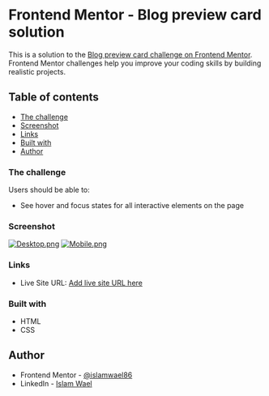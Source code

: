 # Frontend Mentor - Blog preview card solution

This is a solution to the [Blog preview card challenge on Frontend Mentor](https://www.frontendmentor.io/challenges/blog-preview-card-ckPaj01IcS). Frontend Mentor challenges help you improve your coding skills by building realistic projects. 

## Table of contents

  - [The challenge](#the-challenge)
  - [Screenshot](#screenshot)
  - [Links](#links)
  - [Built with](#built-with)
  - [Author](#author)

### The challenge

Users should be able to:

- See hover and focus states for all interactive elements on the page

### Screenshot

[![Desktop.png](https://i.postimg.cc/D0By7GWK/Desktop.png)](https://postimg.cc/tnnH5Ytr)
[![Mobile.png](https://i.postimg.cc/4xr44s3n/Mobile.png)](https://postimg.cc/dhjc4MrK)

### Links

- Live Site URL: [Add live site URL here](https://islamwael86.github.io/blog-preview-card-main/)

### Built with

- HTML
- CSS

## Author

- Frontend Mentor - [@islamwael86](https://www.frontendmentor.io/profile/islamwael86)
- LinkedIn - [Islam Wael](https://www.linkedin.com/in/islam-wael-808b50252/)
